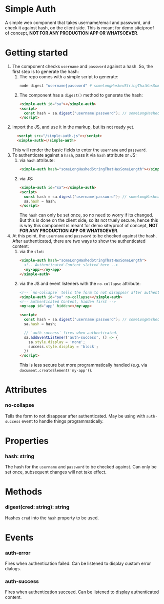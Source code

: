 # Simple Auth
A simple web component that takes username/email and password, and check it against hash, on the client side. This is meant for demo site/proof of concept, **NOT FOR ANY PRODUCTION APP OR WHATSOEVER**.


# Getting started
1. The component checks `username` and `password` against a hash. So, the first step is to generate the hash:
    1. The repo comes with a simple script to generate:
        ```sh
        node digest "username|password" # someLongHashedStringThatHasSomeLength
        ```
    1. The component has a `digest()` method to generate the hash:
        ```html
        <simple-auth id="sa"></simple-auth>
        <script>
          const hash = sa.digest("username|password"); // someLongHashedStringThatHasSomeLength
        </script>
        ```
1. Import the JS, and use it in the markup, but its not ready yet.
    ```html
      <script src="/simple-auth.js"></script>
      <simple-auth></simple-auth>
    ```
    This will render the basic fields to enter the  `username` and `password`.
1. To authenticate against a `hash`, pass it via `hash` attribute or JS:
      1. via `hash` attribute:
          ```html
          <simple-auth hash="someLongHashedStringThatHasSomeLength"></simple-auth>
          ```
      1. via JS:
          ```html
          <simple-auth id="sa"></simple-auth>
          <script>
            const hash = sa.digest("username|password"); // someLongHashedStringThatHasSomeLength
            sa.hash = hash;
          </script>
          ```
          The `hash` can only be set once, so no need to worry if its changed. But this is done on the client side, so its not truely secure, hence this is why this component is meant for demo site/proof of concept, **NOT FOR ANY PRODUCTION APP OR WHATSOEVER**.
1. At this point, the `username` and `password` to be checked against the hash. After authenticated, there are two ways to show the authenticated content:
      1. via the `slot`:
          ```html
          <simple-auth hash="someLongHashedStringThatHasSomeLength">
            <!-- Authenticated Content slotted here -->
            <my-app></my-app>
          </simple-auth>
          ```
      1. via the JS and event listeners with the `no-collapse` attribute:
          ```html
          <!-- `no-collapse` tells the form to not disappear after authenticated. -->
          <simple-auth id="sa" no-collapse></simple-auth>
          <!-- Authenticated Content, hidden first -->
          <my-app id="app" hidden></my-app>

          <script>
            const hash = sa.digest("username|password"); // someLongHashedStringThatHasSomeLength
            sa.hash = hash;

            // `auth-success` fires when authenticated.
            sa.addEventListener('auth-success', () => {
              sa.style.display = 'none';
              success.style.display = 'block';
            })
          </script>
          ```
          This is less secure but more programmatically handled (e.g. via `document.createElement('my-app')`).

# Attributes
### no-collapse
Tells the form to not disappear after authenticated. May be using with `auth-success` event to handle things programmatically.

# Properties
### hash: string
The hash for the `username` and `password` to be checked against. Can only be set once, subsequent changes will not take effect.

# Methods
### digest(cred: string): string
Hashes `cred` into the `hash` property to be used.

# Events
### auth-error
Fires when authentication failed. Can be listened to display custom error dialogs.

### auth-success
Fires when authentication succeed. Can be listened to display authenticated content.
